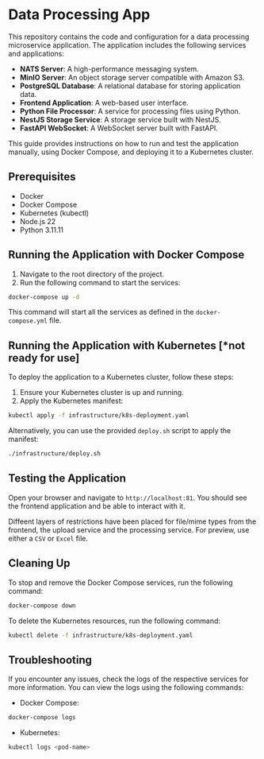# Data Processing App

This repository contains the code and configuration for a data processing microservice application. The application includes the following services and applications:

- **NATS Server**: A high-performance messaging system.
- **MinIO Server**: An object storage server compatible with Amazon S3.
- **PostgreSQL Database**: A relational database for storing application data.
- **Frontend Application**: A web-based user interface.
- **Python File Processor**: A service for processing files using Python.
- **NestJS Storage Service**: A storage service built with NestJS.
- **FastAPI WebSocket**: A WebSocket server built with FastAPI.

This guide provides instructions on how to run and test the application manually, using Docker Compose, and deploying it to a Kubernetes cluster.

## Prerequisites

- Docker
- Docker Compose
- Kubernetes (kubectl)
- Node.js 22
- Python 3.11.11

## Running the Application with Docker Compose

1. Navigate to the root directory of the project.
2. Run the following command to start the services:

```bash
docker-compose up -d
```

This command will start all the services as defined in the `docker-compose.yml` file.

## Running the Application with Kubernetes [*not ready for use]

To deploy the application to a Kubernetes cluster, follow these steps:

1. Ensure your Kubernetes cluster is up and running.
2. Apply the Kubernetes manifest:

```bash
kubectl apply -f infrastructure/k8s-deployment.yaml
```

Alternatively, you can use the provided `deploy.sh` script to apply the manifest:

```bash
./infrastructure/deploy.sh
```

## Testing the Application

Open your browser and navigate to `http://localhost:81`. You should see the frontend application and be able to interact with it.

Diffeent layers of restrictions have been placed for file/mime types from the frontend, the upload service and the processing service.
For preview, use either a `CSV` or `Excel` file.

## Cleaning Up

To stop and remove the Docker Compose services, run the following command:

```bash
docker-compose down
```

To delete the Kubernetes resources, run the following command:

```bash
kubectl delete -f infrastructure/k8s-deployment.yaml
```

## Troubleshooting

If you encounter any issues, check the logs of the respective services for more information. You can view the logs using the following commands:

- Docker Compose:

```bash
docker-compose logs
```

- Kubernetes:

```bash
kubectl logs <pod-name>
```
